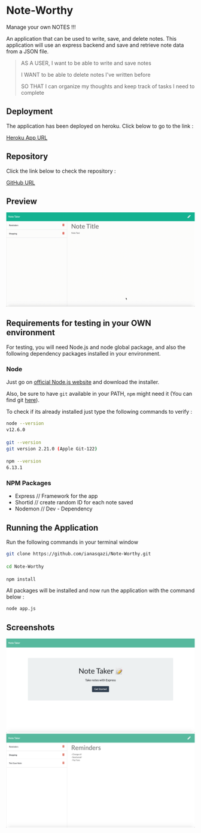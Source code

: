 # Note-Worthy
Manage your own NOTES !!! 

An application that can be used to write, save, and delete notes. This application will use an express backend and save and retrieve note data from a JSON file.

> AS A USER, I want to be able to write and save notes
>
> I WANT to be able to delete notes I've written before
>
> SO THAT I can organize my thoughts and keep track of tasks I need to complete

## Deployment 

The application has been deployed on heroku. Click below to go to the link : 

[Heroku App URL](https://note-worty.herokuapp.com/)

## Repository 

Click the link below to check the repository :

[GitHub URL](https://github.com/ianasqazi/Note-Worthy)

## Preview

![screenrecording_Note_Worthy](Samples/Screenrecording.gif)

## Requirements for testing in your OWN environment

For testing, you will need Node.js and node global package, and also the following dependency packages installed in your environment.  

### Node

 Just go on [official Node.js website](https://nodejs.org/) and download the installer.

Also, be sure to have `git` available in your PATH, `npm` might need it (You can find git [here](https://git-scm.com/)).  

To check if its already installed just type the following commands to verify :

```bash
node --version
v12.6.0

git --version
git version 2.21.0 (Apple Git-122)

npm --version
6.13.1
```

### NPM Packages

- Express // Framework for the app 
- Shortid // create random ID for each note saved 
- Nodemon // Dev - Dependency 

## Running the Application

Run the following commands in your terminal window 

```bash
git clone https://github.com/ianasqazi/Note-Worthy.git

cd Note-Worthy

npm install
```

All packages will be installed and now run the application with the command below : 

```bash
node app.js
```


## Screenshots

![screenshot](Samples/Screenshot_Home.png)
![screenshot](Samples/Screenshot_notes.png)
